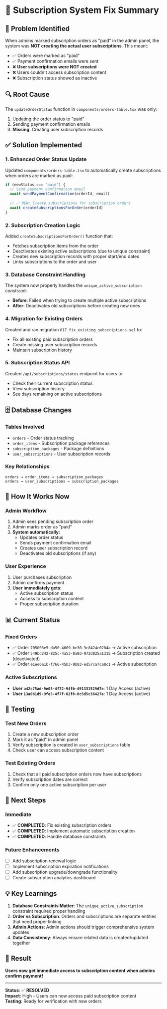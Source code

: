 # 🔧 Subscription System Fix Summary

## 🚨 **Problem Identified**
When admins marked subscription orders as "paid" in the admin panel, the system was **NOT creating the actual user subscriptions**. This meant:

- ✅ Orders were marked as "paid" 
- ✅ Payment confirmation emails were sent
- ❌ **User subscriptions were NOT created**
- ❌ Users couldn't access subscription content
- ❌ Subscription status showed as inactive

## 🔍 **Root Cause**
The `updateOrderStatus` function in `components/orders-table.tsx` was only:
1. Updating the order status to "paid"
2. Sending payment confirmation emails
3. **Missing**: Creating user subscription records

## ✅ **Solution Implemented**

### 1. **Enhanced Order Status Update**
Updated `components/orders-table.tsx` to automatically create subscriptions when orders are marked as paid:

```typescript
if (newStatus === "paid") {
  // Send payment confirmation email
  await sendPaymentConfirmation(orderId, email)
  
  // ✅ NEW: Create subscriptions for subscription orders
  await createSubscriptionsForOrder(orderId)
}
```

### 2. **Subscription Creation Logic**
Added `createSubscriptionsForOrder()` function that:
- Fetches subscription items from the order
- Deactivates existing active subscriptions (due to unique constraint)
- Creates new subscription records with proper start/end dates
- Links subscriptions to the order and user

### 3. **Database Constraint Handling**
The system now properly handles the `unique_active_subscription` constraint:
- **Before**: Failed when trying to create multiple active subscriptions
- **After**: Deactivates old subscriptions before creating new ones

### 4. **Migration for Existing Orders**
Created and ran migration `017_fix_existing_subscriptions.sql` to:
- Fix all existing paid subscription orders
- Create missing user subscription records
- Maintain subscription history

### 5. **Subscription Status API**
Created `/api/subscriptions/status` endpoint for users to:
- Check their current subscription status
- View subscription history
- See days remaining on active subscriptions

## 🗄️ **Database Changes**

### **Tables Involved**
- `orders` - Order status tracking
- `order_items` - Subscription package references
- `subscription_packages` - Package definitions
- `user_subscriptions` - User subscription records

### **Key Relationships**
```
orders → order_items → subscription_packages
orders → user_subscriptions ← subscription_packages
```

## 🔄 **How It Works Now**

### **Admin Workflow**
1. Admin sees pending subscription order
2. Admin marks order as "paid"
3. **System automatically:**
   - Updates order status
   - Sends payment confirmation email
   - Creates user subscription record
   - Deactivates old subscriptions (if any)

### **User Experience**
1. User purchases subscription
2. Admin confirms payment
3. **User immediately gets:**
   - Active subscription status
   - Access to subscription content
   - Proper subscription duration

## 📊 **Current Status**

### **Fixed Orders**
- ✅ Order `705008e5-da50-4609-be30-3c8424c0284a` → Active subscription
- ✅ Order `549bd242-825c-4a53-8a8d-972d825a1315` → Subscription created (deactivated)
- ✅ Order `e1ee6a1b-f766-45b3-9b03-ed57ca7ca8c1` → Active subscription

### **Active Subscriptions**
- **User `a42c75ad-9e03-4f72-94fb-491331529d7e`**: 1 Day Access (active)
- **User `13a0b1d9-9fe5-4f7f-82f8-8c5d5c36427e`**: 1 Day Access (active)

## 🧪 **Testing**

### **Test New Orders**
1. Create a new subscription order
2. Mark it as "paid" in admin panel
3. Verify subscription is created in `user_subscriptions` table
4. Check user can access subscription content

### **Test Existing Orders**
1. Check that all paid subscription orders now have subscriptions
2. Verify subscription dates are correct
3. Confirm only one active subscription per user

## 🚀 **Next Steps**

### **Immediate**
- ✅ **COMPLETED**: Fix existing subscription orders
- ✅ **COMPLETED**: Implement automatic subscription creation
- ✅ **COMPLETED**: Handle database constraints

### **Future Enhancements**
- [ ] Add subscription renewal logic
- [ ] Implement subscription expiration notifications
- [ ] Add subscription upgrade/downgrade functionality
- [ ] Create subscription analytics dashboard

## 💡 **Key Learnings**

1. **Database Constraints Matter**: The `unique_active_subscription` constraint required proper handling
2. **Order vs Subscription**: Orders and subscriptions are separate entities that need proper linking
3. **Admin Actions**: Admin actions should trigger comprehensive system updates
4. **Data Consistency**: Always ensure related data is created/updated together

## 🎯 **Result**
**Users now get immediate access to subscription content when admins confirm payment!**

---

**Status**: ✅ **RESOLVED**  
**Impact**: High - Users can now access paid subscription content  
**Testing**: Ready for verification with new orders
